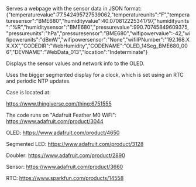 Serves a webpage with the sensor data in JSON format: 
  {"temperaturevalue":77.542495727539062,"temperatureunits":"F","temperaturesensor":"BME680","humidityvalue":40.070812225341797,"humidityunits":"%R","humiditysensor":"BME680","pressurevalue":990.70745849609375,"pressureunits":"hPa","pressuresensor":"BME680","wifipowervalue":-42,"wifipowerunits":"dBmW","wifipowersensor":"None","wifiIPNumber":"192.168.XX.XX","CODEDIR":"WebHumidity","CODENAME":"OLED_14Seg_BME680_006","DEVNAME":"WebData_013","location":"Indeterminate"}

Displays the sensor values and network info to the OLED.

Uses the bigger segmented display for a clock, which is set using an RTC and periodic NTP updates.


Case is located at:

https://www.thingiverse.com/thing:6751555

The code runs on "Adafruit Feather M0 WiFi": https://www.adafruit.com/product/3044

OLED: https://www.adafruit.com/product/4650

Segmented LED: https://www.adafruit.com/product/3128

Doubler: https://www.adafruit.com/product/2890

Sensor: https://www.adafruit.com/product/3660

RTC: https://www.sparkfun.com/products/14558
